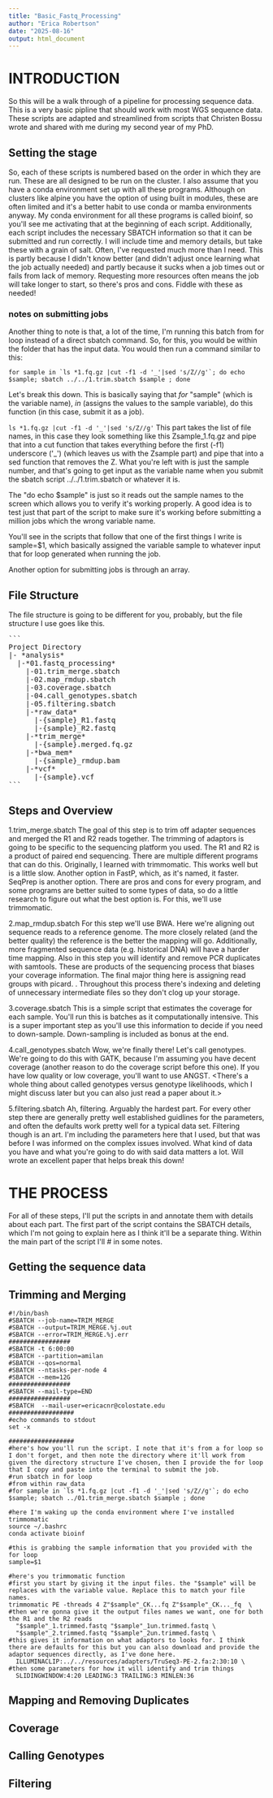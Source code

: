 ```yaml
---
title: "Basic_Fastq_Processing"
author: "Erica Robertson"
date: "2025-08-16"
output: html_document
---
```


# INTRODUCTION
So this will be a walk through of a pipeline for processing sequence data. This is a very basic pipline that should work with most WGS sequence data. These scripts are adapted and streamlined from scripts that Christen Bossu wrote and shared with me during my second year of my PhD.

## Setting the stage
So, each of these scripts is numbered based on the order in which they are run. These are all designed to be run on the cluster. I also assume that you have a conda environment set up with all these programs. Although on clusters like alpine you have the option of using built in modules, these are often limited and it's a better habit to use conda or mamba environments anyway. My conda environment for all these programs is called bioinf, so you'll see me activating that at the beginning of each script. Additionally, each script includes the necessary SBATCH information so that it can be submitted and run correctly. I will include time and memory details, but take these with a grain of salt. Often, I've requested much more than I need. This is partly because I didn't know better (and didn't adjust once learning what the job actually needed) and partly because it sucks when a job times out or fails from lack of memory. Requesting more resources often means the job will take longer to start, so there's pros and cons. Fiddle with these as needed!

### notes on submitting jobs
Another thing to note is that, a lot of the time, I'm running this batch from for loop instead of a direct sbatch command. So, for this, you would be within the folder that has the input data. You would then run a command similar to this:

```{bash}
for sample in `ls *1.fq.gz |cut -f1 -d '_'|sed 's/Z//g'`; do echo  $sample; sbatch ../../1.trim.sbatch $sample ; done
```

Let's break this down. This is basically saying that *for* "sample" (which is the variable name), *in* (assigns the values to the sample variable), do this function (in this case, submit it as a job).

`ls *1.fq.gz |cut -f1 -d '_'|sed 's/Z//g'`
This part takes the list of file names, in this case they look something like this Zsample_1.fq.gz and pipe that into a cut function that takes everything before the first (-f1) underscore ('_') (which leaves us with the Zsample part) and pipe that into a sed function that removes the Z. What you're left with is just the sample number, and that's going to get input as the variable name when you submit the sbatch script ../../1.trim.sbatch or whatever it is. 

The "do echo  $sample" is just so it reads out the sample names to the screen which allows you to verify it's working properly. A good idea is to test just that part of the script to make sure it's working before submitting a million jobs which the wrong variable name.

You'll see in the scripts that follow that one of the first things I write is sample=$1, which basically assigned the variable sample to whatever input that for loop generated when running the job.

Another option for submitting jobs is through an array. <insert details here>

## File Structure
The file structure is going to be different for you, probably, but the file structure I use goes like this.

<pre>```
Project Directory
|- *analysis*
  |-*01.fastq_processing*
    |-01.trim_merge.sbatch
    |-02.map_rmdup.sbatch
    |-03.coverage.sbatch
    |-04.call_genotypes.sbatch
    |-05.filtering.sbatch
    |-*raw_data*
      |-{sample}_R1.fastq
      |-{sample}_R2.fastq
    |-*trim_merge*
      |-{sample}.merged.fq.gz
    |-*bwa_mem*
      |-{sample}_rmdup.bam
    |-*vcf*
      |-{sample}.vcf
```</pre>

## Steps and Overview
1.trim_merge.sbatch
The goal of this step is to trim off adapter sequences and merged the R1 and R2 reads together. The trimming of adaptors is going to be specific to the sequencing platform you used. The R1 and R2 is a product of paired end sequencing. There are multiple different programs that can do this. Originally, I learned with trimmomatic. This works well but is a little slow. Another option in FastP, which, as it's named, it faster. SeqPrep is another option. There are pros and cons for every program, and some programs are better suited to some types of data, so do a little research to figure out what the best option is. For this, we'll use trimmomatic.

2.map_rmdup.sbatch
For this step we'll use BWA. Here we're aligning out sequence reads to a reference genome. The more closely related (and the better quality) the reference is the better the mapping will go. Additionally, more fragmented sequence data (e.g. historical DNA) will have a harder time mapping. Also in this step you will identify and remove PCR duplicates with samtools. These are products of the sequencing process that biases your coverage information. The final major thing here is assigning read groups with picard. <insert information on read groups here>. Throughout this process there's indexing and deleting of unnecessary intermediate files so they don't clog up your storage.

3.coverage.sbatch
This is a simple script that estimates the coverage for each sample. You'll run this is batches as it computationally intensive. This is a super important step as you'll use this information to decide if you need to down-sample. Down-sampling is included as bonus at the end.

4.call_genotypes.sbatch
Wow, we're finally there! Let's call genotypes. We're going to do this with GATK, because I'm assuming you have decent coverage (another reason to do the coverage script before this one). If you have low quality or low coverage, you'll want to use ANGST. <There's a whole thing about called genotypes versus genotype likelihoods, which I might discuss later but you can also just read a paper about it.>

5.filtering.sbatch
Ah, filtering. Arguably the hardest part. For every other step there are generally pretty well established guidlines for the parameters, and often the defaults work pretty well for a typical data set. Filtering though is an art. I'm including the parameters here that I used, but that was before I was informed on the complex issues involved. What kind of data you have and what you're going to do with said data matters a lot. Will wrote an excellent paper that helps break this down! <link here>

# THE PROCESS
For all of these steps, I'll put the scripts in and annotate them with details about each part. The first part of the script contains the SBATCH details, which I'm not going to explain here as I think it'll be a separate thing. Within the main part of the script I'll # in some notes.
## Getting the sequence data
<wget>
<OVIS file transfer>

## Trimming and Merging
```{bash, label="01.trim_merge.sbatch"}
#!/bin/bash
#SBATCH --job-name=TRIM_MERGE
#SBATCH --output=TRIM_MERGE.%j.out
#SBATCH --error=TRIM_MERGE.%j.err
#################
#SBATCH -t 6:00:00
#SBATCH --partition=amilan
#SBATCH --qos=normal
#SBATCH --ntasks-per-node 4
#SBATCH --mem=12G
#################
#SBATCH --mail-type=END
#################
#SBATCH  --mail-user=ericacnr@colostate.edu
##################
#echo commands to stdout
set -x

##################
#here's how you'll run the script. I note that it's from a for loop so I don't forget, and then note the directory where it'll work from given the directory structure I've chosen, then I provide the for loop that I copy and paste into the terminal to submit the job.
#run sbatch in for loop
#from within raw_data
#for sample in `ls *1.fq.gz |cut -f1 -d '_'|sed 's/Z//g'`; do echo  $sample; sbatch ../01.trim_merge.sbatch $sample ; done

#here I'm waking up the conda environment where I've installed trimmomatic
source ~/.bashrc
conda activate bioinf

#this is grabbing the sample information that you provided with the for loop
sample=$1

#here's you trimmomatic function
#first you start by giving it the input files. the "$sample" will be replaces with the variable value. Replace this to match your file names.
trimmomatic PE -threads 4 Z"$sample"_CK...fq Z"$sample"_CK..._fq  \
#then we're gonna give it the output files names we want, one for both the R1 and the R2 reads
  "$sample"_1.trimmed.fastq "$sample"_1un.trimmed.fastq \
  "$sample"_2.trimmed.fastq "$sample"_2un.trimmed.fastq \
#this gives it information on what adaptors to looks for. I think there are defaults for this but you can also download and provide the adaptor sequences directly, as I've done here.
  ILLUMINACLIP:../../resources/adapters/TruSeq3-PE-2.fa:2:30:10 \
#then some parameters for how it will identify and trim things
  SLIDINGWINDOW:4:20 LEADING:3 TRAILING:3 MINLEN:36
```

## Mapping and Removing Duplicates
## Coverage
## Calling Genotypes
## Filtering
